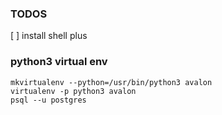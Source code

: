 

### TODOS
[ ] install shell plus

### python3 virtual env

```
mkvirtualenv --python=/usr/bin/python3 avalon
virtualenv -p python3 avalon
psql --u postgres
```


